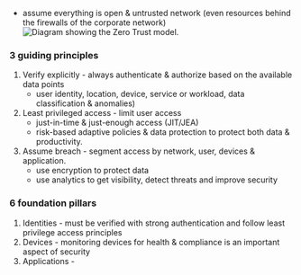 - assume everything is open & untrusted network (even resources behind the firewalls of the corporate network)
![Diagram showing the Zero Trust model.](https://learn.microsoft.com/en-us/training/wwl-sci/describe-security-concepts-methodologies/media/2-zero-trust-pillars-v2.png)

### 3 guiding principles
1. Verify explicitly - always authenticate & authorize based on the available data points
	- user identity, location, device, service or workload, data classification & anomalies)
2. Least privileged access - limit user access
	- just-in-time & just-enough access (JIT/JEA)
	- risk-based adaptive policies & data protection to protect both data & productivity.
3. Assume breach - segment access by network, user, devices & application.
	- use encryption to protect data
	- use analytics to get visibility, detect threats and improve security

### 6 foundation pillars
1. Identities - must be verified with strong authentication and follow least privilege access principles
2. Devices - monitoring devices for health & compliance is an important aspect of security
3. Applications - 